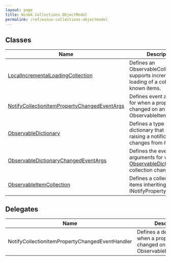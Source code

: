 ```yaml
---
layout: page
title: WinUX.Collections.ObjectModel
permalink: /ref/winux-collections-objectmodel
---
```


## Classes

| Name | Description |
|---|---|
| [LocalIncrementalLoadingCollection](winux-collections-objectmodel-localincrementalloadingcollection) | Defines an ObservableCollection that supports incremental loading of a collection of known items. |
| [NotifyCollectionItemPropertyChangedEventArgs](winux-collections-objectmodel-notifycollectionitempropertychangedeventargs) | Defines event arguments for when a property has changed on an item in an ObservableItemCollection. |
| [ObservableDictionary](winux-collections-objectmodel-observabledictionary) | Defines a type of dictionary that supports raising a notification of changes from itself. |
| [ObservableDictionaryChangedEventArgs](winux-collections-objectmodel-observabledictionarychangedeventargs) | Defines the event arguments for when the [ObservableDictionary](winux-collections-objectmodel-observabledictionary) collection changes. |
| [ObservableItemCollection](winux-collections-objectmodel-observableitemcollection) | Defines a collection for items inheriting from INotifyPropertyChanged. |

## Delegates

| Name | Description |
|---|---|
| NotifyCollectionItemPropertyChangedEventHandler |  Defines a delegate for when a property has changed on an item in an ObservableItemCollection. |
